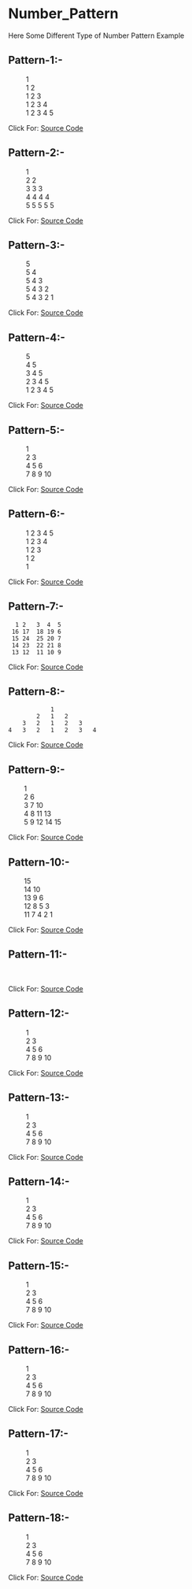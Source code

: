 # Number_Pattern

Here Some Different Type of Number Pattern Example

## Pattern-1:-    
&emsp;   &emsp; 1    
&emsp;   &emsp; 1 2   
&emsp;   &emsp; 1 2 3  
&emsp;   &emsp; 1 2 3 4  
&emsp;   &emsp; 1 2 3 4 5

Click For: [Source Code](https://github.com/Mahendra710/Number_Pattern/blob/main/7.1-Number%20Pattern.py) 

## Pattern-2:-    
&emsp;   &emsp; 1     
&emsp;   &emsp; 2 2   
&emsp;   &emsp; 3 3 3  
&emsp;   &emsp; 4 4 4 4  
&emsp;   &emsp; 5 5 5 5 5

Click For: [Source Code](https://github.com/Mahendra710/Number_Pattern/blob/main/7.2-Number%20Pattern.py)

## Pattern-3:-    
&emsp;   &emsp; 5         
&emsp;   &emsp; 5 4       
&emsp;   &emsp; 5 4 3    
&emsp;   &emsp; 5 4 3 2   
&emsp;   &emsp; 5 4 3 2 1

Click For: [Source Code](https://github.com/Mahendra710/Number_Pattern/blob/main/7.3-Number%20Pattern.py)

## Pattern-4:-    
&emsp;   &emsp; 5             
&emsp;   &emsp; 4 5             
&emsp;   &emsp; 3 4 5     
&emsp;   &emsp; 2 3 4 5    
&emsp;   &emsp; 1 2 3 4 5  

Click For: [Source Code](https://github.com/Mahendra710/Number_Pattern/blob/main/7.4-Number%20Pattern.py)

## Pattern-5:-    
&emsp;   &emsp; 1       
&emsp;   &emsp; 2  3       
&emsp;   &emsp; 4  5  6      
&emsp;   &emsp; 7  8  9  10         

Click For: [Source Code](https://github.com/Mahendra710/Number_Pattern/blob/main/7.5-Number%20Pattern.py)

## Pattern-6:-    
&emsp;   &emsp; 1 2 3 4 5     
&emsp;   &emsp; 1 2 3 4   
&emsp;   &emsp; 1 2 3   
&emsp;   &emsp; 1 2   
&emsp;   &emsp; 1   
         

Click For: [Source Code](https://github.com/Mahendra710/Number_Pattern/blob/main/7.6-Number%20Pattern.py)

## Pattern-7:-    
      1 2   3  4  5	
     16 17  18 19 6	
     15 24  25 20 7	
     14 23  22 21 8	
     13 12  11 10 9	      	        

Click For: [Source Code](https://github.com/Mahendra710/Number_Pattern/blob/main/7.7-Number%20Pattern.py)

## Pattern-8:-    
                1   
            2   1   2   
        3   2   1   2   3   
    4   3   2   1   2   3   4       
          

Click For: [Source Code](https://github.com/Mahendra710/Number_Pattern/blob/main/7.8-Number%20Pattern.py)

## Pattern-9:-    
&emsp;   &emsp;1   
&emsp;   &emsp;2 6   
&emsp;   &emsp;3 7 10   
&emsp;   &emsp;4 8 11 13   
&emsp;   &emsp;5 9 12 14 15            

Click For: [Source Code](https://github.com/Mahendra710/Number_Pattern/blob/main/7.9-Number%20Pattern.py)

## Pattern-10:-    
&emsp;   &emsp;15    
&emsp;   &emsp;14  10    
&emsp;   &emsp;13  9   6     
&emsp;   &emsp;12  8   5   3     
&emsp;   &emsp;11  7   4   2   1     
        

Click For: [Source Code](https://github.com/Mahendra710/Number_Pattern/blob/main/7.10-Number%20Pattern.py)

## Pattern-11:-    
&emsp;   &emsp;          

Click For: [Source Code](https://github.com/Mahendra710/Number_Pattern/blob/main/7.11-Number%20Pattern.py)

## Pattern-12:-    
&emsp;   &emsp; 1       
&emsp;   &emsp; 2  3       
&emsp;   &emsp; 4  5  6      
&emsp;   &emsp; 7  8  9  10         

Click For: [Source Code](https://github.com/Mahendra710/Number_Pattern/blob/main/7.12-Number%20Pattern.py)

## Pattern-13:-    
&emsp;   &emsp; 1       
&emsp;   &emsp; 2  3       
&emsp;   &emsp; 4  5  6      
&emsp;   &emsp; 7  8  9  10         

Click For: [Source Code](https://github.com/Mahendra710/Number_Pattern/blob/main/7.13-Number%20Pattern.py)

## Pattern-14:-    
&emsp;   &emsp; 1       
&emsp;   &emsp; 2  3       
&emsp;   &emsp; 4  5  6      
&emsp;   &emsp; 7  8  9  10         

Click For: [Source Code](https://github.com/Mahendra710/Number_Pattern/blob/main/7.14-Number%20Pattern.py)

## Pattern-15:-    
&emsp;   &emsp; 1       
&emsp;   &emsp; 2  3       
&emsp;   &emsp; 4  5  6      
&emsp;   &emsp; 7  8  9  10         

Click For: [Source Code](https://github.com/Mahendra710/Number_Pattern/blob/main/7.15-Number%20Pattern.py)

## Pattern-16:-    
&emsp;   &emsp; 1       
&emsp;   &emsp; 2  3       
&emsp;   &emsp; 4  5  6      
&emsp;   &emsp; 7  8  9  10         

Click For: [Source Code](https://github.com/Mahendra710/Number_Pattern/blob/main/7.16-Number%20Pattern.py)

## Pattern-17:-    
&emsp;   &emsp; 1       
&emsp;   &emsp; 2  3       
&emsp;   &emsp; 4  5  6      
&emsp;   &emsp; 7  8  9  10         

Click For: [Source Code](https://github.com/Mahendra710/Number_Pattern/blob/main/7.17-Number%20Pattern.py)

## Pattern-18:-    
&emsp;   &emsp; 1       
&emsp;   &emsp; 2  3       
&emsp;   &emsp; 4  5  6      
&emsp;   &emsp; 7  8  9  10         

Click For: [Source Code](https://github.com/Mahendra710/Number_Pattern/blob/main/7.18-Number%20Pattern.py)
